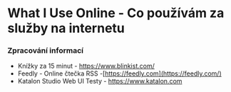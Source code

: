 
# What I Use Online - Co používám za služby na internetu

### Zpracování informací
- Knížky za 15 minut - https://www.blinkist.com/
- Feedly - Online čtečka RSS -[https://feedly.com](https://feedly.com/)
- Katalon Studio Web UI Testy  - https://www.katalon.com


<!--stackedit_data:
eyJoaXN0b3J5IjpbLTQ5OTE2Njk1MSwtMTU1OTQ4OTI5NSw2Nz
A1MzEyODFdfQ==
-->